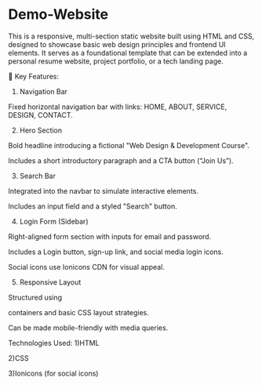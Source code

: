 # Demo-Website
This is a responsive, multi-section static website built using HTML and CSS, designed to showcase basic web design principles and frontend UI elements. It serves as a foundational template that can be extended into a personal resume website, project portfolio, or a tech landing page.

🔹 Key Features:

1) Navigation Bar

Fixed horizontal navigation bar with links: HOME, ABOUT, SERVICE, DESIGN, CONTACT.

2) Hero Section

Bold headline introducing a fictional "Web Design & Development Course".

Includes a short introductory paragraph and a CTA button (“Join Us”).

3) Search Bar

Integrated into the navbar to simulate interactive elements.

Includes an input field and a styled "Search" button.

4) Login Form (Sidebar)

Right-aligned form section with inputs for email and password.

Includes a Login button, sign-up link, and social media login icons.

Social icons use Ionicons CDN for visual appeal.

5) Responsive Layout

Structured using <div> containers and basic CSS layout strategies.

Can be made mobile-friendly with media queries.



Technologies Used:
1)HTML

2)CSS

3)Ionicons (for social icons)
